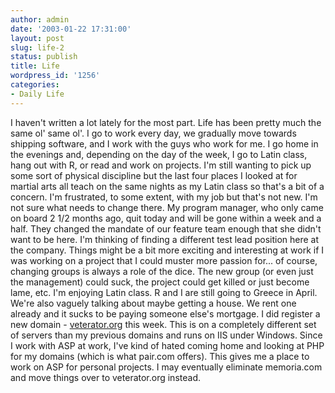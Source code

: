 ```yaml
---
author: admin
date: '2003-01-22 17:31:00'
layout: post
slug: life-2
status: publish
title: Life
wordpress_id: '1256'
categories:
- Daily Life
---
```


I haven't written a lot lately for the most part. Life has been pretty
much the same ol' same ol'. I go to work every day, we gradually move
towards shipping software, and I work with the guys who work for me. I
go home in the evenings and, depending on the day of the week, I go to
Latin class, hang out with R, or read and work on projects. I'm still
wanting to pick up some sort of physical discipline but the last four
places I looked at for martial arts all teach on the same nights as my
Latin class so that's a bit of a concern. I'm frustrated, to some
extent, with my job but that's not new. I'm not sure what needs to
change there. My program manager, who only came on board 2 1/2 months
ago, quit today and will be gone within a week and a half. They changed
the mandate of our feature team enough that she didn't want to be here.
I'm thinking of finding a different test lead position here at the
company. Things might be a bit more exciting and interesting at work if
I was working on a project that I could muster more passion for... of
course, changing groups is always a role of the dice. The new group (or
even just the management) could suck, the project could get killed or
just become lame, etc. I'm enjoying Latin class. R and I are still going
to Greece in April. We're also vaguely talking about maybe getting a
house. We rent one already and it sucks to be paying someone else's
mortgage. I did register a new domain -
[veterator.org](http://veterator.org) this week. This is on a completely
different set of servers than my previous domains and runs on IIS under
Windows. Since I work with ASP at work, I've kind of hated coming home
and looking at PHP for my domains (which is what pair.com offers). This
gives me a place to work on ASP for personal projects. I may eventually
eliminate memoria.com and move things over to veterator.org instead.
